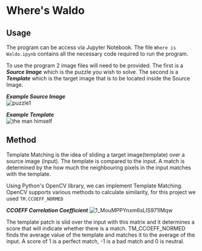 # Where's Waldo

## Usage
The program can be access via Jupyter Notebook. The file `Where is Waldo.ipynb` contains all the necessary code required to run the program.<br/> 

To use the program 2 image files will need to be provided. The first is a ***Source Image*** which is the puzzle you wish to solve. The second is a ***Template*** which is the target image that is to be located inside the Source Image.

***Example Source Image***<br/>
![puzzle1](https://user-images.githubusercontent.com/78133830/111909772-2cb6ca80-8a91-11eb-8b5b-57e90b82cb06.jpg)

***Example Template***<br/>
![the man himself](https://user-images.githubusercontent.com/78133830/111909794-3dffd700-8a91-11eb-845c-565e01a3d738.png)


## Method

Template Matching is the idea of sliding a target image(template) over a source image (input). The template is compared to the input. A match is determined by the how much the neighbouring pixels in the input matches with the template.

Using Python's OpenCV library, we can implement Template Matching. OpenCV supports various methods to calculate similarity, for this project we used `TM.CCOEFF_NORMED`<br/>

***CCOEFF Correlation Coefficient***
![1_MouMPPYnxm6sLIS971lMqw](https://user-images.githubusercontent.com/78133830/111910418-de56fb00-8a93-11eb-8be9-28ef3ee244e7.png)

The template patch is slid over the input with this matrix and it determines a score that will indicate whether there is a match. TM_CCOEFF_NORMED finds the average value of the template and matches it to the average of the input. A score of 1 is a perfect match, -1 is a bad match and 0 is neutral.
